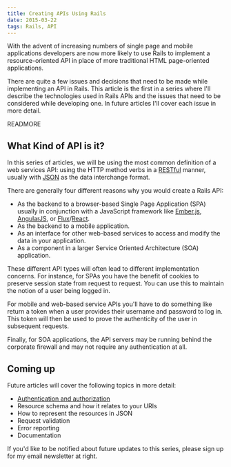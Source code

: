 ```yaml
---
title: Creating APIs Using Rails
date: 2015-03-22
tags: Rails, API
---
```


With the advent of increasing numbers of single page and mobile applications
developers are now more likely
to use Rails to implement a resource-oriented API
in place of more traditional HTML page-oriented applications.

There are quite a few issues and decisions
that need to be made while implementing an API in Rails.
This article is the first in a series where
I'll describe the technologies used in Rails APIs
and the issues that need to be considered while developing one.
In future articles I'll cover each issue
in more detail.

READMORE

## What Kind of API is it?

In this series of articles,
we will be using
the most common definition of a web services API:
using the HTTP method verbs in a [RESTful](http://en.wikipedia.org/wiki/Representational_state_transfer) manner,
usually with [JSON](http://en.wikipedia.org/wiki/JSON) as the data interchange format.

There are generally four different reasons
why you would create a Rails API:

- As the backend to a browser-based Single Page Application (SPA) usually in conjunction with a JavaScript framework like
  [Ember.js](https://github.com/emberjs/ember-rails#csrf-token),
  [AngularJS](https://docs.angularjs.org/api/ng/service/$http#cross-site-request-forgery-xsrf-protection),
  or [Flux](http://facebook.github.io/flux/)/[React](http://facebook.github.io/react/).
- As the backend to a mobile application.
- As an interface for other web-based services to access and modify the data in your application.
- As a component in a larger Service Oriented Architecture (SOA) application.

These different API types
will often lead to different implementation concerns.
For instance, for SPAs
you have the benefit of cookies
to preserve session state from request to request.
You can use this
to maintain the notion of a user being logged in.

For mobile and web-based service APIs
you'll have to do something like
return a token when a user provides their username and password to log in.
This token will then be used to prove the authenticity of the user
in subsequent requests.

Finally, for SOA applications,
the API servers may be running behind the corporate firewall
and may not require any authentication at all.

## Coming up

Future articles will cover the following topics in more detail:

- [Authentication and authorization](authorization-and-authentication-in-a-Rails-api.html)
- Resource schema and how it relates to your URIs
- How to represent the resources in JSON
- Request validation
- Error reporting
- Documentation

If you'd like to be notified
about future updates to this series,
please sign up for my email newsletter at right.
